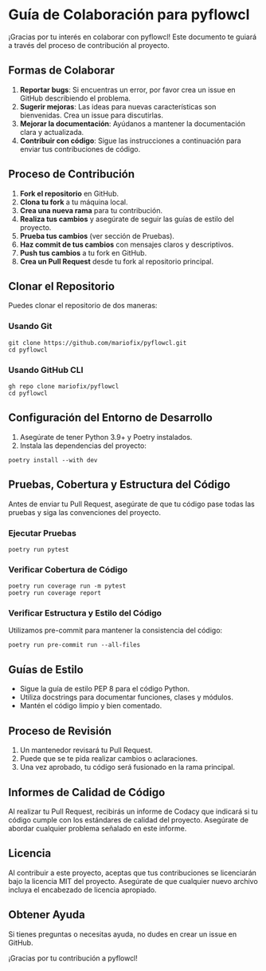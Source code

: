 # Guía de Colaboración para pyflowcl

¡Gracias por tu interés en colaborar con pyflowcl! Este documento te guiará a través del proceso de contribución al proyecto.

## Formas de Colaborar

1. **Reportar bugs**: Si encuentras un error, por favor crea un issue en GitHub describiendo el problema.
2. **Sugerir mejoras**: Las ideas para nuevas características son bienvenidas. Crea un issue para discutirlas.
3. **Mejorar la documentación**: Ayúdanos a mantener la documentación clara y actualizada.
4. **Contribuir con código**: Sigue las instrucciones a continuación para enviar tus contribuciones de código.

## Proceso de Contribución

1. **Fork el repositorio** en GitHub.
2. **Clona tu fork** a tu máquina local.
3. **Crea una nueva rama** para tu contribución.
4. **Realiza tus cambios** y asegúrate de seguir las guías de estilo del proyecto.
5. **Prueba tus cambios** (ver sección de Pruebas).
6. **Haz commit de tus cambios** con mensajes claros y descriptivos.
7. **Push tus cambios** a tu fork en GitHub.
8. **Crea un Pull Request** desde tu fork al repositorio principal.

## Clonar el Repositorio

Puedes clonar el repositorio de dos maneras:

### Usando Git

```shell
git clone https://github.com/mariofix/pyflowcl.git
cd pyflowcl
```

### Usando GitHub CLI

```shell
gh repo clone mariofix/pyflowcl
cd pyflowcl
```

## Configuración del Entorno de Desarrollo

1. Asegúrate de tener Python 3.9+ y Poetry instalados.
2. Instala las dependencias del proyecto:

```shell
poetry install --with dev
```

## Pruebas, Cobertura y Estructura del Código

Antes de enviar tu Pull Request, asegúrate de que tu código pase todas las pruebas y siga las convenciones del proyecto.

### Ejecutar Pruebas

```shell
poetry run pytest
```

### Verificar Cobertura de Código

```shell
poetry run coverage run -m pytest
poetry run coverage report
```

### Verificar Estructura y Estilo del Código

Utilizamos pre-commit para mantener la consistencia del código:

```shell
poetry run pre-commit run --all-files
```

## Guías de Estilo

- Sigue la guía de estilo PEP 8 para el código Python.
- Utiliza docstrings para documentar funciones, clases y módulos.
- Mantén el código limpio y bien comentado.

## Proceso de Revisión

1. Un mantenedor revisará tu Pull Request.
2. Puede que se te pida realizar cambios o aclaraciones.
3. Una vez aprobado, tu código será fusionado en la rama principal.

## Informes de Calidad de Código

Al realizar tu Pull Request, recibirás un informe de Codacy que indicará si tu código cumple con los estándares de calidad del proyecto. Asegúrate de abordar cualquier problema señalado en este informe.

## Licencia

Al contribuir a este proyecto, aceptas que tus contribuciones se licenciarán bajo la licencia MIT del proyecto. Asegúrate de que cualquier nuevo archivo incluya el encabezado de licencia apropiado.

## Obtener Ayuda

Si tienes preguntas o necesitas ayuda, no dudes en crear un issue en GitHub.

¡Gracias por tu contribución a pyflowcl!
